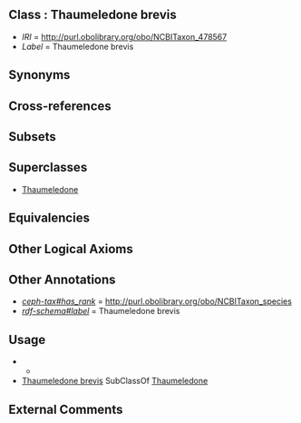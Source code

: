 
## Class : Thaumeledone brevis

 * *IRI* = http://purl.obolibrary.org/obo/NCBITaxon_478567
 * *Label* = Thaumeledone brevis

## Synonyms


## Cross-references


## Subsets


## Superclasses

 * [Thaumeledone](../../NCBITaxon/47/NCBITaxon_164547.md)

## Equivalencies


## Other Logical Axioms


## Other Annotations

 * *[ceph-tax#has_rank](../../ceph-tax#has/nk/ceph-tax#has_rank.md)* = http://purl.obolibrary.org/obo/NCBITaxon_species
 * *[rdf-schema#label](../../el/rdf-schema#label.md)* = Thaumeledone brevis

## Usage

 * -
 * [Thaumeledone brevis](../../NCBITaxon/67/NCBITaxon_478567.md) SubClassOf [Thaumeledone](../../NCBITaxon/47/NCBITaxon_164547.md)

## External Comments

